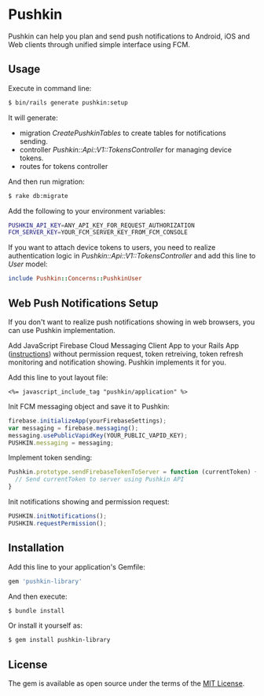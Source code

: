 # Pushkin
Pushkin can help you plan and send push notifications to Android, iOS and Web clients through unified simple interface using FCM.

## Usage
Execute in command line:
```bash
$ bin/rails generate pushkin:setup
```

It will generate:
* migration *CreatePushkinTables* to create tables for notifications sending.
* controller *Pushkin::Api::V1::TokensController* for managing device tokens.
* routes for tokens controller

And then run migration:
```bash
$ rake db:migrate
```

Add the following to your environment variables:
```bash
PUSHKIN_API_KEY=ANY_API_KEY_FOR_REQUEST_AUTHORIZATION
FCM_SERVER_KEY=YOUR_FCM_SERVER_KEY_FROM_FCM_CONSOLE
```

If you want to attach device tokens to users, you need to realize authentication logic in *Pushkin::Api::V1::TokensController* and add this line to *User* model:
```ruby
include Pushkin::Concerns::PushkinUser
```

## Web Push Notifications Setup

If you don't want to realize push notifications showing in web browsers, you can use Pushkin implementation.

Add JavaScript Firebase Cloud Messaging Client App to your Rails App ([instructions](https://firebase.google.com/docs/cloud-messaging/js/client)) without permission request, token retreiving, token refresh monitoring and notification showing. Pushkin implements it for you.

Add this line to yout layout file:
```erb
<%= javascript_include_tag "pushkin/application" %>
```

Init FCM messaging object and save it to Pushkin:
```javascript
firebase.initializeApp(yourFirebaseSettings);
var messaging = firebase.messaging();
messaging.usePublicVapidKey(YOUR_PUBLIC_VAPID_KEY);
PUSHKIN.messaging = messaging;
```

Implement token sending:
```javascript
Pushkin.prototype.sendFirebaseTokenToServer = function (currentToken) {
  // Send currentToken to server using Pushkin API
}
```

Init notifications showing and permission request:
```javascript
PUSHKIN.initNotifications();
PUSHKIN.requestPermission();
```

## Installation
Add this line to your application's Gemfile:

```ruby
gem 'pushkin-library'
```

And then execute:
```bash
$ bundle install
```

Or install it yourself as:
```bash
$ gem install pushkin-library
```

## License
The gem is available as open source under the terms of the [MIT License](http://opensource.org/licenses/MIT).
